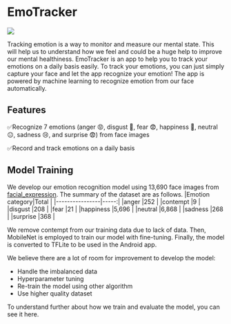 # EmoTracker

![](demo/emo_tracker_demo.gif)

Tracking emotion is a way to monitor and measure our mental state. This will help us to understand how we feel and could be a huge help to improve our mental healthiness. EmoTracker is an app to help you to track your emotions on a daily basis easily. To track your emotions, you can just simply capture your face and let the app recognize your emotion! The app is powered by machine learning to recognize emotion from our face automatically.

## Features

✅Recognize 7 emotions (anger 😡, disgust 🤢, fear 😨, happiness 🙂, neutral 😐, sadness 😢, and surprise 😨) from face images

✅Record and track emotions on a daily basis

## Model Training

We develop our emotion recognition model using 13,690 face images from [facial_expression](https://github.com/muxspace/facial_expressions). The summary of the dataset are as follows.
|Emotion category|Total |
|----------------|-----:|
|anger           |252   |
|contempt        |9     |
|disgust         |208   |
|fear            |21    |
|happiness       |5,696 |
|neutral         |6,868 |
|sadness         |268   |
|surprise        |368   |

We remove contempt from our training data due to lack of data. Then, MobileNet is employed to train our model with fine-tuning. Finally, the model is converted to TFLite to be used in the Android app.

We believe there are a lot of room for improvement to develop the model:
- Handle the imbalanced data
- Hyperparameter tuning
- Re-train the model using other algorithm
- Use higher quality dataset

To understand further about how we train and evaluate the model, you can see it here.
